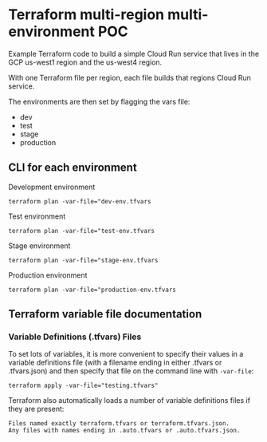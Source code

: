 # Terraform multi-region multi-environment POC

Example Terraform code to build a simple Cloud Run service that lives in the GCP us-west1 region and the us-west4 region.

With one Terraform file per region, each file builds that regions Cloud Run service.  

The environments are then set by flagging the vars file:

* dev
* test
* stage
* production

## CLI for each environment

Development environment

```
terraform plan -var-file="dev-env.tfvars
```

Test environment

```
terraform plan -var-file="test-env.tfvars
```

Stage environment

```
terraform plan -var-file="stage-env.tfvars
```

Production environment

```
terraform plan -var-file="production-env.tfvars
```

## Terraform variable file documentation

### Variable Definitions (.tfvars) Files

To set lots of variables, it is more convenient to specify their values in a variable definitions file (with a filename ending in either .tfvars or .tfvars.json) and then specify that file on the command line with `-var-file`:

```
terraform apply -var-file="testing.tfvars"
```

Terraform also automatically loads a number of variable definitions files if they are present:

```
Files named exactly terraform.tfvars or terraform.tfvars.json.
Any files with names ending in .auto.tfvars or .auto.tfvars.json.
```
